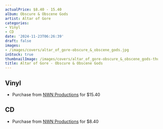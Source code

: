 ```yaml
---
actualPrice: $8.40 - 15.40
album: Obscure & Obscene Gods
artist: Altar of Gore
categories:
- Vinyl
- CD
date: '2024-11-23T06:26:39'
draft: false
images:
- /images/covers/altar_of_gore-obscure_&_obscene_gods.jpg
inStock: true
thumbnailImage: /images/covers/altar_of_gore-obscure_&_obscene_gods-thumb.jpg
title: Altar of Gore - Obscure & Obscene Gods
---
```


## Vinyl
* Purchase from [NWN Productions](http://shop.nwnprod.com/index.php?route=product/product&path=75&product_id=52764&sort=pd.name&order=ASC) for $15.40
## CD
* Purchase from [NWN Productions](http://shop.nwnprod.com/index.php?route=product/product&path=93&product_id=52763&sort=pd.name&order=ASC) for $8.40
